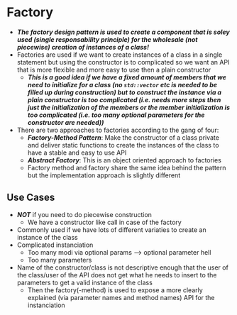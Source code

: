 # Factory
+ ***The factory design pattern is used to create a component that is soley used (single responsability principle) for the wholesale (not piecewise) creation of instances of a class!***
+ Factories are used if we want to create instances of a class in a single statement but using the constructor is to complicated so we want an API that is more flexible and more easy to use then a plain constructor
    - ***This is a good idea if we have a fixed amount of members that we need to initialize for a class (no `std::vector` etc is needed to be filled up during construction) but to construct the instance via a plain constructor is too complicated (i.e. needs more steps then just the initialization of the members or the member initialization is too complicated (i.e. too many optional parameters for the constructor are needed))*** 
+ There are two approaches to factories according to the gang of four:
    - ***Factory-Method Pattern***: Make the constructor of a class private and deliver static functions to create the instances of the class to have a stable and easy to use API
    - ***Abstract Factory***: This is an object oriented approach to factories
    - Factory method and factory share the same idea behind the pattern but the implementation approach is slightly different
## Use Cases
+ ***NOT*** if you need to do piecewise construction
    - We have a constructor like call in case of the factory
+ Commonly used if we have lots of different variaties to create an instance of the class  
+ Complicated instanciation
    - Too many modi via optional params --> optional parameter hell
    - Too many parameters
+ Name of the constructor/class is not descriptive enough that the user of the class/user of the API does not get what he needs to insert to the parameters to get a valid instance of the class
    - Then the factory(-method) is used to expose a more clearly explained (via parameter names and method names) API for the instanciation
